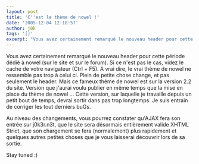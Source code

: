 ```yaml
---
layout: post
title: 'C''est le thème de nowel !'
date: '2005-12-04 12:18:57'
author: j0k
tags: '[]'
excerpt: "Vous avez certainement remarqué le nouveau header pour cette période dédié à nowel (sur le site et sur le forum). Si ce n'est pas le cas, videz le cache de votre navigateur (Ctrl + F5).     \nA vrai dire, le vrai thème de nowel ne ressemble pas trop à celui ci. Plein de petite chose change, et pas seulement le header. Mais ce fameux thème de nowel est sur la      …"
---
```


Vous avez certainement remarqué le nouveau header pour cette période dédié à nowel (sur le site et sur le forum). Si ce n'est pas le cas, videz le cache de votre navigateur (Ctrl + F5).
A vrai dire, le vrai thème de nowel ne ressemble pas trop à celui ci. Plein de petite chose change, et pas seulement le header. Mais ce fameux thème de nowel est sur la version 2.2 du site. Version que j'aurai voulu publier en même temps que la mise en place du thème de nowel ... Cette version, sur laquelle je travaille depuis un petit bout de temps, devrai sortir dans pas trop longtemps. Je suis entrain de corriger les tout derniers buGs.

Au niveau des changements, vous pourrez constater qu'AJAX fera son entrée sur j0k3r.n3t, que le site sera désormais entièrement valide XHTML Strict, que son chargement se fera (normalement) plus rapidement et quelques autres petites choses que je vous laisserai découvrir lors de sa sortie.

Stay tuned :)
